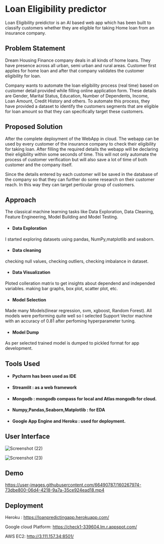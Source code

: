 
# Loan Eligibility predictor

Loan Eligibility preidictor is an AI based web app which has been built to classify customers whether they are eligible for taking Home loan from an insurance company.

## Problem Statement

Dream Housing Finance company deals in all kinds of home loans. They have presence across all urban, semi urban and rural areas. Customer first applies for home loan and after that company validates the customer eligibility for loan.

Company wants to automate the loan eligibility process (real time) based on customer detail provided while filling online application form. These details are Gender, Marital Status, Education, Number of Dependents, Income, Loan Amount, Credit History and others. To automate this process, they have provided a dataset to identify the customers segments that are eligible for loan amount so that they can specifically target these customers. 


## Proposed Solution

After the complete deployment of the WebApp in cloud. The webapp can be used by every customer of the insurance company to check their eligibility for taking loan. After filling the required details the webapp will be declaring their eligibility within some seconds of time. 
This will not only automate the process of customer verification but will also save a lot of time of both customer and the company itself.




Since the details entered by each customer will be saved in the database of the company so that they can further do some research on their customer reach. In this way they can target perticular group of customers. 


## Approach

The classical machine learning tasks like Data Exploration, Data Cleaning, Feature Engineering, Model Building and Model Testing.
- #### Data Exploration
I started exploring datasets using pandas, NumPy,matplotlib and seaborn.
- #### Data cleaning
checking null values, checking outliers, checking imbalance in dataset.
- #### Data Visualization
Ploted colleration matrix to get insights about dependend and independed variables. making bar graphs, box plot, scatter plot, etc.
- #### Model Selection
Made many Models(linear regression, svm, xgboost, Random Forest). All models were performing quite well so I selected Support Vector machine with an accuracy of 0.81 after perfoming hyperparameter tuning. 
- #### Model Dump
As per selected trained model is dumped to pickled format for app development.


## Tools Used

- #### Pycharm has been used as IDE
- #### Streamlit : as a web framework
- #### Mongodb : mongodb compass for local and Atlas mongodb for cloud.
- #### Numpy,Pandas,Seaborn,Matplotlib : for EDA
- #### Google App Engine and Heroku : used for deployment.
## User Interface
![Screenshot (22)](https://user-images.githubusercontent.com/66490787/151321839-d5823eed-7758-4093-b7b6-d5671dbc2911.png)




![Screenshot (23)](https://user-images.githubusercontent.com/66490787/151321898-701873ce-d5ec-4b2f-9c4d-bf6c7a7a38a1.png)




## Demo 

https://user-images.githubusercontent.com/66490787/160267974-73dbe800-06d4-4218-9a7a-35ce924ead18.mp4



## Deployment
Heroku : https://loanpredictingapp.herokuapp.com/




Google cloud Platform: https://check1-339604.lm.r.appspot.com/


AWS EC2: http://3.111.157.34:8501/





